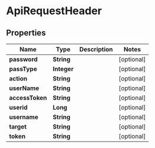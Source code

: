 

# ApiRequestHeader


## Properties

Name | Type | Description | Notes
------------ | ------------- | ------------- | -------------
**password** | **String** |  |  [optional]
**passType** | **Integer** |  |  [optional]
**action** | **String** |  |  [optional]
**userName** | **String** |  |  [optional]
**accessToken** | **String** |  |  [optional]
**userid** | **Long** |  |  [optional]
**username** | **String** |  |  [optional]
**target** | **String** |  |  [optional]
**token** | **String** |  |  [optional]



